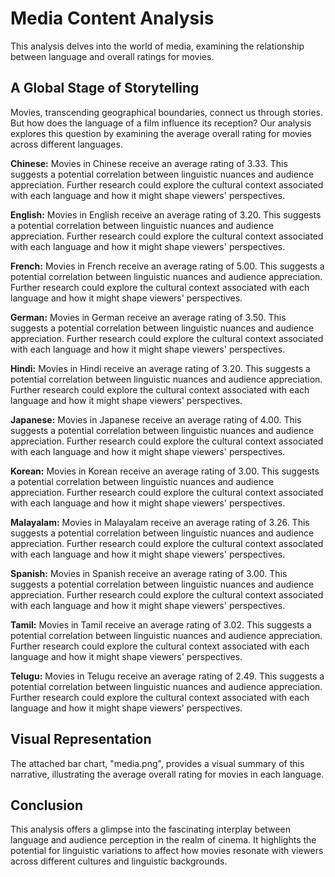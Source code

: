 # Media Content Analysis

This analysis delves into the world of media, examining the relationship between language and overall ratings for movies.

## A Global Stage of Storytelling

Movies, transcending geographical boundaries, connect us through stories.  But how does the language of a film influence its reception? Our analysis explores this question by examining the average overall rating for movies across different languages.

**Chinese:** Movies in Chinese receive an average rating of 3.33.  This suggests a potential correlation between linguistic nuances and audience appreciation.  Further research could explore the cultural context associated with each language and how it might shape viewers' perspectives.

**English:** Movies in English receive an average rating of 3.20.  This suggests a potential correlation between linguistic nuances and audience appreciation.  Further research could explore the cultural context associated with each language and how it might shape viewers' perspectives.

**French:** Movies in French receive an average rating of 5.00.  This suggests a potential correlation between linguistic nuances and audience appreciation.  Further research could explore the cultural context associated with each language and how it might shape viewers' perspectives.

**German:** Movies in German receive an average rating of 3.50.  This suggests a potential correlation between linguistic nuances and audience appreciation.  Further research could explore the cultural context associated with each language and how it might shape viewers' perspectives.

**Hindi:** Movies in Hindi receive an average rating of 3.20.  This suggests a potential correlation between linguistic nuances and audience appreciation.  Further research could explore the cultural context associated with each language and how it might shape viewers' perspectives.

**Japanese:** Movies in Japanese receive an average rating of 4.00.  This suggests a potential correlation between linguistic nuances and audience appreciation.  Further research could explore the cultural context associated with each language and how it might shape viewers' perspectives.

**Korean:** Movies in Korean receive an average rating of 3.00.  This suggests a potential correlation between linguistic nuances and audience appreciation.  Further research could explore the cultural context associated with each language and how it might shape viewers' perspectives.

**Malayalam:** Movies in Malayalam receive an average rating of 3.26.  This suggests a potential correlation between linguistic nuances and audience appreciation.  Further research could explore the cultural context associated with each language and how it might shape viewers' perspectives.

**Spanish:** Movies in Spanish receive an average rating of 3.00.  This suggests a potential correlation between linguistic nuances and audience appreciation.  Further research could explore the cultural context associated with each language and how it might shape viewers' perspectives.

**Tamil:** Movies in Tamil receive an average rating of 3.02.  This suggests a potential correlation between linguistic nuances and audience appreciation.  Further research could explore the cultural context associated with each language and how it might shape viewers' perspectives.

**Telugu:** Movies in Telugu receive an average rating of 2.49.  This suggests a potential correlation between linguistic nuances and audience appreciation.  Further research could explore the cultural context associated with each language and how it might shape viewers' perspectives.

## Visual Representation

The attached bar chart, "media.png", provides a visual summary of this narrative, illustrating the average overall rating for movies in each language.

## Conclusion

This analysis offers a glimpse into the fascinating interplay between language and audience perception in the realm of cinema.  It highlights the potential for linguistic variations to affect how movies resonate with viewers across different cultures and linguistic backgrounds.
